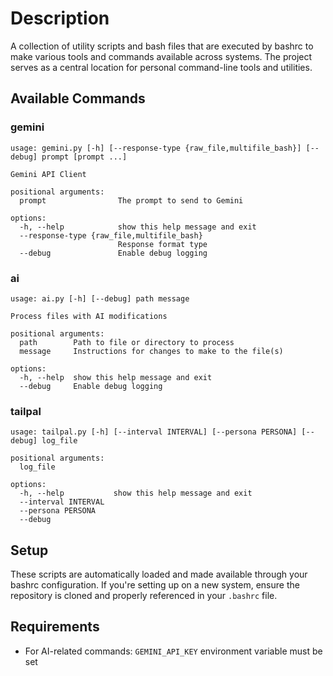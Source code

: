 # Description

A collection of utility scripts and bash files that are executed by bashrc to make various tools and commands available across systems. The project serves as a central location for personal command-line tools and utilities.

## Available Commands

### gemini

```
usage: gemini.py [-h] [--response-type {raw_file,multifile_bash}] [--debug] prompt [prompt ...]

Gemini API Client

positional arguments:
  prompt                The prompt to send to Gemini

options:
  -h, --help            show this help message and exit
  --response-type {raw_file,multifile_bash}
                        Response format type
  --debug               Enable debug logging
```

### ai

```
usage: ai.py [-h] [--debug] path message

Process files with AI modifications

positional arguments:
  path        Path to file or directory to process
  message     Instructions for changes to make to the file(s)

options:
  -h, --help  show this help message and exit
  --debug     Enable debug logging
```

### tailpal

```
usage: tailpal.py [-h] [--interval INTERVAL] [--persona PERSONA] [--debug] log_file

positional arguments:
  log_file

options:
  -h, --help           show this help message and exit
  --interval INTERVAL
  --persona PERSONA
  --debug
```

## Setup

These scripts are automatically loaded and made available through your bashrc configuration. If you're setting up on a new system, ensure the repository is cloned and properly referenced in your `.bashrc` file.

## Requirements

- For AI-related commands: `GEMINI_API_KEY` environment variable must be set